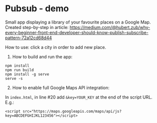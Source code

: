 # Pubsub - demo

Small app displaying a library of your favourite places on a Google Map.
Created step-by-step in article:
https://medium.com/@hubert.zub/why-every-beginner-front-end-developer-should-know-publish-subscribe-pattern-72a12cd68d44

How to use: click a city in order to add new place.

1. How to build and run the app:
```
npm install
npm run build
npm install -g serve
serve -s
```

2. How to enable full Google Maps API integration:

In `index.html`, in line #20 add `&key=YOUR_KEY` at the end of the script URL. E.g.:
```
<script src="https://maps.googleapis.com/maps/api/js?key=ABCDEFGHIJKL123456"></script>
```
